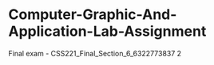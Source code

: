 # Computer-Graphic-And-Application-Lab-Assignment

Final exam - CSS221_Final_Section_6_6322773837 2
